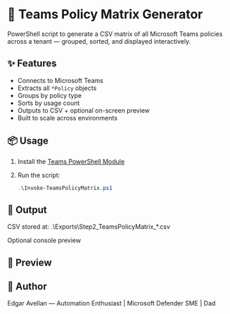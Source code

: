 # 🧠 Teams Policy Matrix Generator

PowerShell script to generate a CSV matrix of all Microsoft Teams policies across a tenant — grouped, sorted, and displayed interactively.

## ✨ Features
- Connects to Microsoft Teams
- Extracts all `*Policy` objects
- Groups by policy type
- Sorts by usage count
- Outputs to CSV + optional on-screen preview
- Built to scale across environments

## 📦 Usage

1. Install the [Teams PowerShell Module](https://learn.microsoft.com/en-us/microsoftteams/teams-powershell-install)
2. Run the script:

    ```powershell
    .\Invoke-TeamsPolicyMatrix.ps1
    ```



## 📁 Output
CSV stored at: .\Exports\Step2_TeamsPolicyMatrix_*.csv

Optional console preview

## 📸 Preview

## 🙌 Author
Edgar Avellan — Automation Enthusiast | Microsoft Defender SME | Dad
